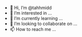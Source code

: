 - 👋 Hi, I’m @tahhmidd
- 👀 I’m interested in ...
- 🌱 I’m currently learning ...
- 💞️ I’m looking to collaborate on ...
- 📫 How to reach me ...

<!---
tahhmidd/tahhmidd is a ✨ special ✨ repository because its `README.md` (this file) appears on your GitHub profile.
You can click the Preview link to take a look at your changes.
--->
